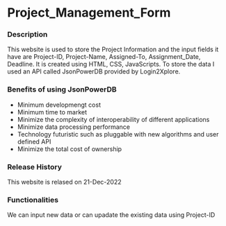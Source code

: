 # Project_Management_Form

### Description
This website is used to store the Project Information and the input fields it have are Project-ID, Project-Name, Assigned-To, Assignment_Date, Deadline. It is created using HTML, CSS, JavaScripts. To store the data I used an API called JsonPowerDB provided by Login2Xplore.

### Benefits of using JsonPowerDB
- Minimum developmengt cost
- Minimum time to market
- Minimize the complexity of interoperability of different applications
- Minimize data processing performance
- Technology futuristic such as pluggable with new algorithms and user defined API
- Minimize the total cost of ownership

### Release History
This website is relased on 21-Dec-2022

### Functionalities
We can input new data or can upadate the existing data using Project-ID
